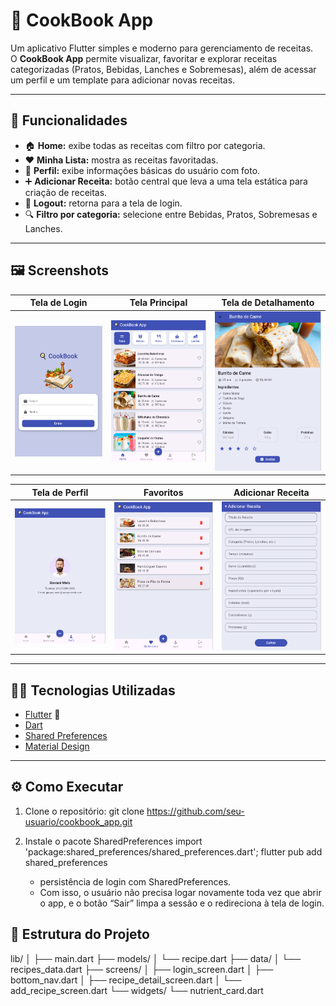 # 🍳 CookBook App

Um aplicativo Flutter simples e moderno para gerenciamento de receitas.  
O **CookBook App** permite visualizar, favoritar e explorar receitas categorizadas (Pratos, Bebidas, Lanches e Sobremesas), além de acessar um perfil e um template para adicionar novas receitas.

---

## 🚀 **Funcionalidades**

- 🏠 **Home:** exibe todas as receitas com filtro por categoria.  
- ❤️ **Minha Lista:** mostra as receitas favoritadas.  
- 👤 **Perfil:** exibe informações básicas do usuário com foto.  
- ➕ **Adicionar Receita:** botão central que leva a uma tela estática para criação de receitas.  
- 🚪 **Logout:** retorna para a tela de login.  
- 🔍 **Filtro por categoria:** selecione entre Bebidas, Pratos, Sobremesas e Lanches.  

---

## 🖼️ **Screenshots**

| Tela de Login | Tela Principal | Tela de Detalhamento |
|:--------------:|:---------------:|:---------------:|
| <img src="screenshots/login.png" width="250"/> | <img src="screenshots/home.png" width="250"/> | <img src="screenshots/details.png" width="250"/> 

| Tela de Perfil | Favoritos | Adicionar Receita |
|:--------------:|:---------------:|:---------------:|
| <img src="screenshots/profile.png" width="250"/> | <img src="screenshots/favorites.png" width="250"/> | <img src="screenshots/add_recipe.png" width="250"/> |

---

## 🧑‍💻 **Tecnologias Utilizadas**

- [Flutter](https://flutter.dev/) 💙  
- [Dart](https://dart.dev/)  
- [Shared Preferences](https://pub.dev/packages/shared_preferences)  
- [Material Design](https://m3.material.io/)

---

## ⚙️ **Como Executar**

1. Clone o repositório:
   git clone https://github.com/seu-usuario/cookbook_app.git
   
2. Instale o pacote SharedPreferences
   import 'package:shared_preferences/shared_preferences.dart';
   flutter pub add shared_preferences  
    - persistência de login com SharedPreferences.
    - Com isso, o usuário não precisa logar novamente toda vez que abrir o app, e o botão “Sair” limpa a sessão e o redireciona à tela de login.


## 🧠 Estrutura do Projeto
lib/
│
├── main.dart
├── models/
│   └── recipe.dart
├── data/
│   └── recipes_data.dart
├── screens/
│   ├── login_screen.dart
│   ├── bottom_nav.dart
│   ├── recipe_detail_screen.dart
│   └── add_recipe_screen.dart
└── widgets/
    └── nutrient_card.dart

